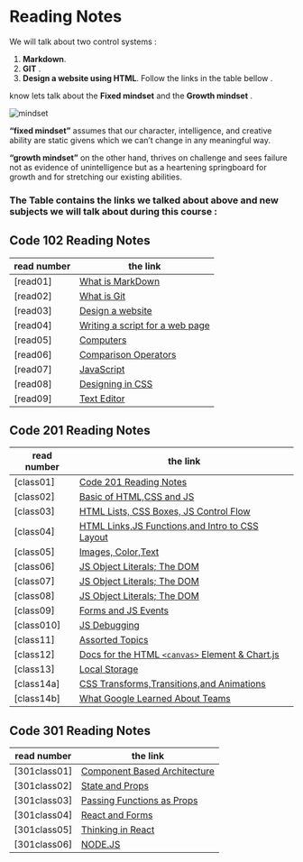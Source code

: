 # Reading Notes

We will talk about two control systems :
  1. **Markdown**. 
  2. **GIT** .
  3. **Design a website using HTML**.
  Follow the links in the table bellow .
  

  know lets talk about the **Fixed mindset** and the **Growth mindset** .

![mindset](https://metrifit.com/wp-content/uploads/2020/08/growthmindsetlandscape.jpg)

**“fixed mindset”** assumes that our character, intelligence, and creative ability are static givens which we can’t change in any meaningful way.

**“growth mindset”** on the other hand, thrives on challenge and sees failure not as evidence of unintelligence but as a heartening springboard for growth and for stretching our existing abilities.


 ### The Table contains the links we talked about above and new subjects we will talk about during this course :

 ## Code 102 Reading Notes



| read number  	|the link      	|
|---	|---	|
|[read01]   	|  [What is MarkDown](https://sjaljawhary.github.io/reading-notes/read01) 	|
|  [read02] 	|  [What is Git](https://sjaljawhary.github.io/reading-notes/read02) 	|
|    [read03]         |    [Design a website](https://sjaljawhary.github.io/reading-notes/read03)                                   |
|  [read04]   |  [Writing a script for a web page](https://sjaljawhary.github.io/reading-notes/read04)   |
|   [read05]  |   [Computers](https://sjaljawhary.github.io/reading-notes/read05)  |
|[read06]|[Comparison Operators](https://sjaljawhary.github.io/reading-notes/read06)|
|[read07]|[JavaScript](https://sjaljawhary.github.io/reading-notes/read07)|
|[read08]|[Designing in CSS](https://sjaljawhary.github.io/reading-notes/read08)|
|[read09]|[Text Editor](https://sjaljawhary.github.io/reading-notes/read09)|



## Code 201 Reading Notes

| read number  	|the link      	|
|---	|---	|
|[class01]   	|  [Code 201 Reading Notes](class01.md) 	|
|[class02]|[Basic of HTML,CSS and JS](class02.md)|
|[class03]|[HTML Lists, CSS Boxes, JS Control Flow](class03.md)|
|[class04]|[HTML Links,JS Functions,and Intro to CSS Layout](class04.md)|
|[class05]|[Images, Color,Text](class05.md)|
|[class06]|[JS Object Literals; The DOM](class06.md)|
|[class07]|[JS Object Literals; The DOM](class07.md)|
|[class08]|[JS Object Literals; The DOM](class08.md)|
|[class09]|[Forms and JS Events](class09.md)|
|[class010]|[JS Debugging](class010.md)|
|[class11]|[Assorted Topics](class11.md)|
|[class12]|[Docs for the HTML `<canvas>` Element & Chart.js](class12.md)|
|[class13]|[Local Storage](class13.md)|
|[class14a]|[CSS Transforms,Transitions,and Animations](class14a.md)|
|[class14b]|[What Google Learned About Teams](class14b.md)|

## Code 301 Reading Notes

| read number |the link |
|--- |--- |
|[301class01]|[Component Based Architecture](301class01.md)|
|[301class02]|[State and Props](301class02.md)|
|[301class03]|[Passing Functions as Props](301class03.md)|
|[301class04]|[React and Forms](301class04.md)|
|[301class05]|[Thinking in React](301class05.md)|
|[301class06]|[NODE.JS](301class06.md)|





